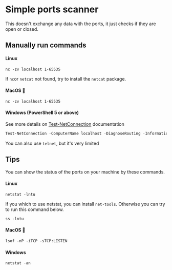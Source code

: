 # Simple ports scanner
This doesn't exchange any data with the ports, it just checks if they are open or closed.

## Manually run commands

#### Linux 
```shell
nc -zv localhost 1-65535
```
If ``nc``or ``netcat`` not found, try to install the ``netcat`` package.

#### MacOS 
```shell
nc -zv localhost 1-65535
```

#### Windows (PowerShell 5 or above)
See more details on [Test-NetConnection](https://learn.microsoft.com/en-us/powershell/module/nettcpip/test-netconnection?view=windowsserver2025-ps) documentation
```powershell
Test-NetConnection -ComputerName localhost -DiagnoseRouting -InformationLevel Detailed
```

You can also use ``telnet``, but it's very limited

## Tips
You can show the status of the ports on your machine by these commands.

#### Linux

```shell
netstat -lntu
```
If you which to use netstat, you can install ``net-tools``. Otherwise you can try to run this command below.

```shell
ss -lntu
```

#### MacOS 
```shell
lsof -nP -iTCP -sTCP:LISTEN
```

#### Windows
```powershell
netstat -an
```
